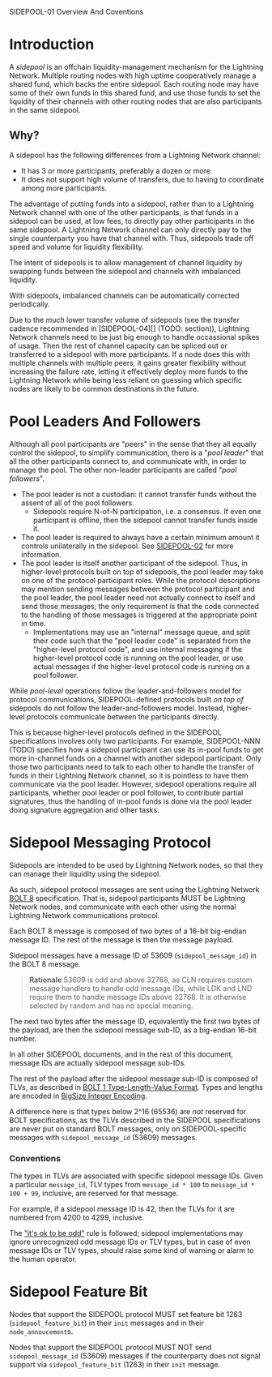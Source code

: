 SIDEPOOL-01 Overview And Coventions

Introduction
============

A *sidepool* is an offchain liquidity-management mechanism for
the Lightning Network.
Multiple routing nodes with high uptime cooperatively manage a
shared fund, which backs the entire sidepool.
Each routing node may have some of their own funds in this
shared fund, and use those funds to set the liquidity of their
channels with other routing nodes that are also participants in
the same sidepool.

Why?
----

A sidepool has the following differences from a Lightning Network
channel:

* It has 3 or more participants, preferably a dozen or more.
* It does not support high volume of transfers, due to having to
  coordinate among more participants.

The advantage of putting funds into a sidepool, rather than to a
Lightning Network channel with one of the other participants, is
that funds in a sidepool can be used, at low fees, to directly
pay other participants in the same sidepool.
A Lightning Network channel can only directly pay to the single
counterparty you have that channel with.
Thus, sidepools trade off speed and volume for liquidity
flexibility.

The intent of sidepools is to allow management of channel
liquidity by swapping funds between the sidepool and channels
with imbalanced liquidity.

With sidepools, imbalanced channels can be automatically
corrected periodically.

Due to the *much* lower transfer volume of sidepools (see the
transfer cadence recommended in [SIDEPOOL-04][] (TODO: section)),
Lightning Network channels need to be just big enough to handle
occassional spikes of usage.
Then the rest of channel capacity can be spliced out or
transferred to a sidepool with more participants.
If a node does this with multiple channels with multiple peers,
it gains greater flexibility without increasing the failure rate,
letting it effectively deploy more funds to the Lightning Network
while being less reliant on guessing which specific nodes are
likely to be common destinations in the future.

Pool Leaders And Followers
==========================

Although all pool participants are "peers" in the sense that
they all equally control the sidepool, to simplify communication,
there is a "*pool leader*" that all the other participants
connect to, and communicate with, in order to manage the pool.
The other non-leader participants are called "*pool followers*".

* The pool leader is not a custodian: it cannot transfer funds
  without the assent of all of the pool followers.
  * Sidepools require N-of-N participation, i.e. a consensus.
    If even one participant is offline, then the sidepool cannot
    transfer funds inside it.
* The pool leader is required to always have a certain minimum
  amount it controls unilaterally in the sidepool.
  See [SIDEPOOL-02][] for more information.
* The pool leader is itself another participant of the sidepool.
  Thus, in higher-level protocols built on top of sidepools, the
  pool leader may take on one of the protocol participant roles.
  While the protocol descriptions may mention sending messages
  between the protocol participant and the pool leader, the pool
  leader need not actually connect to itself and send those
  messages; the only requirement is that the code connected to
  the handling of those messages is triggered at the appropriate
  point in time.
  * Implementations may use an "internal" message queue, and
    split their code such that the "pool leader code" is
    separated from the "higher-level protocol code", and use
    internal messaging if the higher-level protocol code is
    running on the pool leader, or use actual messages if the
    higher-level protocol code is running on a pool follower.

[SIDEPOOL-02]: ./02-transactions.md

While *pool-level* operations follow the leader-and-followers
model for protocol communications, SIDEPOOL-defined protocols
built *on top of* sidepools do not follow the
leader-and-followers model.
Instead, higher-level protocols communicate between the
participants directly.

This is because higher-level protocols defined in the SIDEPOOL
specifications involves only two participants.
For example, SIDEPOOL-NNN (TODO) specifies how a sidepool
participant can use its in-pool funds to get more in-channel
funds on a channel with another sidepool participant.
Only those two participants need to talk to each other to handle
the transfer of funds in their Lightning Network channel, so it
is pointless to have them communicate via the pool leader.
However, sidepool operations require all participants, whether
pool leader or pool follower, to contribute partial signatures,
thus the handling of in-pool funds is done via the pool leader
doing signature aggregation and other tasks.

Sidepool Messaging Protocol
===========================

Sidepools are intended to be used by Lightning Network nodes, so
that they can manage their liquidity using the sidepool.

As such, sidepool protocol messages are sent using the Lightning
Network [BOLT 8][] specification.
That is, sidepool participants MUST be Lightning Network nodes,
and communicate with each other using the normal Lightning
Network communications protocol.

[BOLT 8]: https://github.com/lightning/bolts/blob/master/08-transport.md

Each BOLT 8 message is composed of two bytes of a 16-bit
big-endian message ID.
The rest of the message is then the message payload.

Sidepool messages have a message ID of 53609
(`sidepool_message_id`) in the BOLT 8 message.

> **Rationale** 53609 is odd and above 32768, as CLN requires
> custom message handlers to handle odd message IDs, while LDK
> and LND require them to handle message IDs above 32768.
> It is otherwise selected by random and has no special meaning.

The next two bytes after the message ID, equivalently the first
two bytes of the payload, are then the sidepool message sub-ID,
as a big-endian 16-bit number.

In all other SIDEPOOL documents, and in the rest of this
document, message IDs are actually sidepool message sub-IDs.

The rest of the payload after the sidepool message sub-ID is
composed of TLVs, as described in
[BOLT 1 Type-Length-Value Format][].
Types and lengths are encoded in [BigSize Integer Encoding][].

A difference here is that types below 2^16 (65536) are *not*
reserved for BOLT specifications, as the TLVs described in the
SIDEPOOL specifications are never put on standard BOLT messages,
only on SIDEPOOL-specific messages with `sidepool_message_id`
(53609) messages.

[BOLT 1 Type-Length-Value Format]: https://github.com/lightning/bolts/blob/master/01-messaging.md#type-length-value-format
[BigSize Integer Encoding]: https://github.com/lnbook/lnbook/blob/develop/13_wire_protocol.asciidoc#bigsize-integer-encoding

### Conventions

The types in TLVs are associated with specific sidepool message
IDs.
Given a particular `message_id`, TLV types from
`message_id * 100` to `message_id * 100 + 99`, inclusive, are
reserved for that message.

For example, if a sidepool message ID is 42, then the TLVs for it
are numbered from 4200 to 4299, inclusive.

The ["it's ok to be odd"][] rule is followed; sidepool
implementations may ignore unrecognized odd message IDs or TLV
types, but in case of even message IDs or TLV types, should raise
some kind of warning or alarm to the human operator.

["it's ok to be odd"]: https://github.com/lightning/bolts/blob/master/00-introduction.md#its-ok-to-be-odd

Sidepool Feature Bit
====================

Nodes that support the SIDEPOOL protocol MUST set feature bit
1263 (`sidepool_feature_bit`) in their `init` messages and in
their `node_annoucement`s.

Nodes that support the SIDEPOOL protocol MUST NOT send
`sidepool_message_id` (53609) messages if the counterparty does
not signal support via `sidepool_feature_bit` (1263) in their
`init` message.
